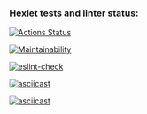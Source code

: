 ### Hexlet tests and linter status:
[![Actions Status](https://github.com/Zhidkov-Egor/frontend-project-lvl1/workflows/hexlet-check/badge.svg)](https://github.com/Zhidkov-Egor/frontend-project-lvl1/actions)


[![Maintainability](https://api.codeclimate.com/v1/badges/15725dcea6a475974ac6/maintainability)](https://codeclimate.com/github/Zhidkov-Egor/frontend-project-lvl1/maintainability)

[![eslint-check](https://github.com/Zhidkov-Egor/frontend-project-lvl1/actions/workflows/eslint-check.yml/badge.svg)](https://github.com/Zhidkov-Egor/frontend-project-lvl1/actions/workflows/eslint-check.yml)

[![asciicast](https://asciinema.org/a/TmUoxfnXhPouTAA4zldDf2GEa.svg)](https://asciinema.org/a/TmUoxfnXhPouTAA4zldDf2GEa)

[![asciicast](https://asciinema.org/a/RZ0kZwUoShhZzIOqbO7vSmBFK.svg)](https://asciinema.org/a/RZ0kZwUoShhZzIOqbO7vSmBFK)